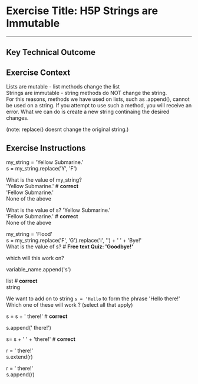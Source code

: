 # Exercise Title: H5P Strings are Immutable
---
## Key Technical Outcome

## Exercise Context
Lists are mutable - list methods change the list<br>
Strings are immutable - string methods do NOT change the string.<br>
For this reasons, methods we have used on lists, such as .append(), cannot be used on a string. If you attempt to use such a method, you will receive an error. 
What we can do is create a new string continaing the desired changes.<br>

(note: replace() doesnt change the original string.)

## Exercise Instructions

my_string = 'Yellow Submarine.'<br>
s = my_string.replace('Y', 'F')


What is the value of my_string?<br>
'Yellow Submarine.' # <b> correct </b> <br>
'Fellow Submarine.' <br>
None of the above <br>

What is the value of s?
'Yellow Submarine.' <br>
'Fellow Submarine.' # <b> correct </b> <br>
None of the above <br>


my_string = 'Flood'<br>
s = my_string.replace('F', 'G').replace('l', '') + ' ' + 'Bye!'<br>
What is the value of s? # <b> Free text Quiz: 'Goodbye!' </b>
  

which will this work on? <br>

variable_name.append('s') 

list #<b> correct </b> <br>
string
  
We want to add on to string <code>s = 'Hello</code> to form the phrase 'Hello there!'<br>
Which one of these will work ? (select all that apply)

s = s + ' there!'  # <b> correct </b><br> 

s.append(' there!') <br>

s= s + ' ' + 'there!' # <b> correct </b> <br>

r = ' there!' <br>
s.extend(r) <br>

r = ' there!' <br>
s.append(r)

